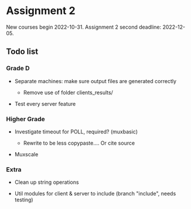# Assignment 2

New courses begin 2022-10-31.
Assignment 2 second deadline: 2022-12-05.

## Todo list

### Grade D

* Separate machines: make sure output files are generated correctly
  - Remove use of folder clients_results/

* Test every server feature

### Higher Grade

* Investigate timeout for POLL, required? (muxbasic)
  * Rewrite to be less copypaste.... Or cite source

* Muxscale

### Extra
* Clean up string operations

* Util modules for client & server to include (branch "include", needs testing)
